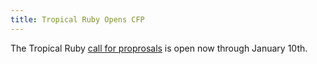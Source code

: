 ```yaml
---
title: Tropical Ruby Opens CFP
---
```


The Tropical Ruby [call for proprosals][cfp] is open now through January 10th.

[cfp]: http://cfp.tropicalrb.com/events/tropicalrb-2015
